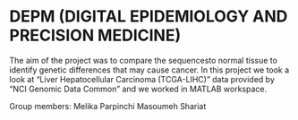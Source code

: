 # DEPM (DIGITAL EPIDEMIOLOGY AND PRECISION MEDICINE)

The aim of the project was to compare the sequencesto normal tissue to identify genetic differences that may cause cancer.
In this project we took a look at “Liver Hepatocellular Carcinoma (TCGA-LIHC)” data provided by “NCI Genomic Data Common” and we worked in MATLAB workspace.

Group members:
Melika Parpinchi
Masoumeh Shariat

